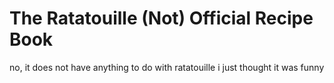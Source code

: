 # The Ratatouille (Not) Official Recipe Book
 no, it does not have anything to do with ratatouille i just thought it was funny

